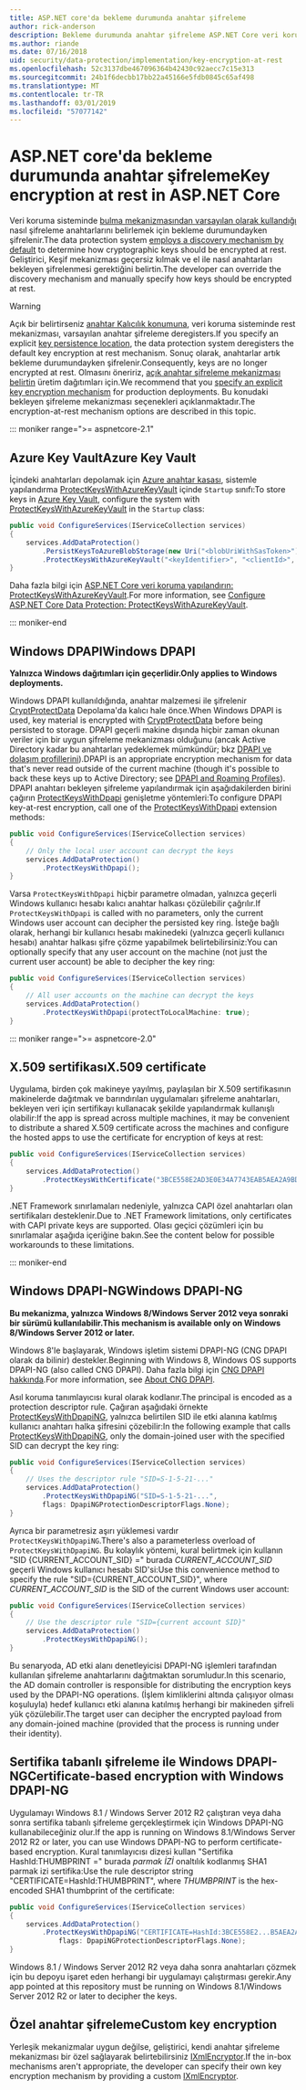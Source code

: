 ```yaml
---
title: ASP.NET core'da bekleme durumunda anahtar şifreleme
author: rick-anderson
description: Bekleme durumunda anahtar şifreleme ASP.NET Core veri koruma uygulama ayrıntılarını öğrenin.
ms.author: riande
ms.date: 07/16/2018
uid: security/data-protection/implementation/key-encryption-at-rest
ms.openlocfilehash: 52c3137dbe467096364b42430c92aecc7c15e313
ms.sourcegitcommit: 24b1f6decbb17bb22a45166e5fdb0845c65af498
ms.translationtype: MT
ms.contentlocale: tr-TR
ms.lasthandoff: 03/01/2019
ms.locfileid: "57077142"
---
```

# <a name="key-encryption-at-rest-in-aspnet-core"></a><span data-ttu-id="d8f13-103">ASP.NET core'da bekleme durumunda anahtar şifreleme</span><span class="sxs-lookup"><span data-stu-id="d8f13-103">Key encryption at rest in ASP.NET Core</span></span>

<span data-ttu-id="d8f13-104">Veri koruma sisteminde [bulma mekanizmasından varsayılan olarak kullandığı](xref:security/data-protection/configuration/default-settings) nasıl şifreleme anahtarlarını belirlemek için bekleme durumundayken şifrelenir.</span><span class="sxs-lookup"><span data-stu-id="d8f13-104">The data protection system [employs a discovery mechanism by default](xref:security/data-protection/configuration/default-settings) to determine how cryptographic keys should be encrypted at rest.</span></span> <span data-ttu-id="d8f13-105">Geliştirici, Keşif mekanizması geçersiz kılmak ve el ile nasıl anahtarları bekleyen şifrelenmesi gerektiğini belirtin.</span><span class="sxs-lookup"><span data-stu-id="d8f13-105">The developer can override the discovery mechanism and manually specify how keys should be encrypted at rest.</span></span>

> [!WARNING]
> <span data-ttu-id="d8f13-106">Açık bir belirtirseniz [anahtar Kalıcılık konumuna](xref:security/data-protection/implementation/key-storage-providers), veri koruma sisteminde rest mekanizması, varsayılan anahtar şifreleme deregisters.</span><span class="sxs-lookup"><span data-stu-id="d8f13-106">If you specify an explicit [key persistence location](xref:security/data-protection/implementation/key-storage-providers), the data protection system deregisters the default key encryption at rest mechanism.</span></span> <span data-ttu-id="d8f13-107">Sonuç olarak, anahtarlar artık bekleme durumundayken şifrelenir.</span><span class="sxs-lookup"><span data-stu-id="d8f13-107">Consequently, keys are no longer encrypted at rest.</span></span> <span data-ttu-id="d8f13-108">Olmasını öneririz, [açık anahtar şifreleme mekanizması belirtin](xref:security/data-protection/implementation/key-encryption-at-rest) üretim dağıtımları için.</span><span class="sxs-lookup"><span data-stu-id="d8f13-108">We recommend that you [specify an explicit key encryption mechanism](xref:security/data-protection/implementation/key-encryption-at-rest) for production deployments.</span></span> <span data-ttu-id="d8f13-109">Bu konudaki bekleyen şifreleme mekanizması seçenekleri açıklanmaktadır.</span><span class="sxs-lookup"><span data-stu-id="d8f13-109">The encryption-at-rest mechanism options are described in this topic.</span></span>

::: moniker range=">= aspnetcore-2.1"

## <a name="azure-key-vault"></a><span data-ttu-id="d8f13-110">Azure Key Vault</span><span class="sxs-lookup"><span data-stu-id="d8f13-110">Azure Key Vault</span></span>

<span data-ttu-id="d8f13-111">İçindeki anahtarları depolamak için [Azure anahtar kasası](https://azure.microsoft.com/services/key-vault/), sistemle yapılandırma [ProtectKeysWithAzureKeyVault](/dotnet/api/microsoft.aspnetcore.dataprotection.azuredataprotectionbuilderextensions.protectkeyswithazurekeyvault) içinde `Startup` sınıfı:</span><span class="sxs-lookup"><span data-stu-id="d8f13-111">To store keys in [Azure Key Vault](https://azure.microsoft.com/services/key-vault/), configure the system with [ProtectKeysWithAzureKeyVault](/dotnet/api/microsoft.aspnetcore.dataprotection.azuredataprotectionbuilderextensions.protectkeyswithazurekeyvault) in the `Startup` class:</span></span>

```csharp
public void ConfigureServices(IServiceCollection services)
{
    services.AddDataProtection()
        .PersistKeysToAzureBlobStorage(new Uri("<blobUriWithSasToken>"))
        .ProtectKeysWithAzureKeyVault("<keyIdentifier>", "<clientId>", "<clientSecret>");
}
```

<span data-ttu-id="d8f13-112">Daha fazla bilgi için [ASP.NET Core veri koruma yapılandırın: ProtectKeysWithAzureKeyVault](xref:security/data-protection/configuration/overview#protectkeyswithazurekeyvault).</span><span class="sxs-lookup"><span data-stu-id="d8f13-112">For more information, see [Configure ASP.NET Core Data Protection: ProtectKeysWithAzureKeyVault](xref:security/data-protection/configuration/overview#protectkeyswithazurekeyvault).</span></span>

::: moniker-end

## <a name="windows-dpapi"></a><span data-ttu-id="d8f13-113">Windows DPAPI</span><span class="sxs-lookup"><span data-stu-id="d8f13-113">Windows DPAPI</span></span>

<span data-ttu-id="d8f13-114">**Yalnızca Windows dağıtımları için geçerlidir.**</span><span class="sxs-lookup"><span data-stu-id="d8f13-114">**Only applies to Windows deployments.**</span></span>

<span data-ttu-id="d8f13-115">Windows DPAPI kullanıldığında, anahtar malzemesi ile şifrelenir [CryptProtectData](/windows/desktop/api/dpapi/nf-dpapi-cryptprotectdata) Depolama'da kalıcı hale önce.</span><span class="sxs-lookup"><span data-stu-id="d8f13-115">When Windows DPAPI is used, key material is encrypted with [CryptProtectData](/windows/desktop/api/dpapi/nf-dpapi-cryptprotectdata) before being persisted to storage.</span></span> <span data-ttu-id="d8f13-116">DPAPI geçerli makine dışında hiçbir zaman okunan veriler için bir uygun şifreleme mekanizması olduğunu (ancak Active Directory kadar bu anahtarları yedeklemek mümkündür; bkz [DPAPI ve dolaşım profillerini](https://support.microsoft.com/kb/309408/#6)).</span><span class="sxs-lookup"><span data-stu-id="d8f13-116">DPAPI is an appropriate encryption mechanism for data that's never read outside of the current machine (though it's possible to back these keys up to Active Directory; see [DPAPI and Roaming Profiles](https://support.microsoft.com/kb/309408/#6)).</span></span> <span data-ttu-id="d8f13-117">DPAPI anahtarı bekleyen şifreleme yapılandırmak için aşağıdakilerden birini çağırın [ProtectKeysWithDpapi](/dotnet/api/microsoft.aspnetcore.dataprotection.dataprotectionbuilderextensions.protectkeyswithdpapi) genişletme yöntemleri:</span><span class="sxs-lookup"><span data-stu-id="d8f13-117">To configure DPAPI key-at-rest encryption, call one of the [ProtectKeysWithDpapi](/dotnet/api/microsoft.aspnetcore.dataprotection.dataprotectionbuilderextensions.protectkeyswithdpapi) extension methods:</span></span>

```csharp
public void ConfigureServices(IServiceCollection services)
{
    // Only the local user account can decrypt the keys
    services.AddDataProtection()
        .ProtectKeysWithDpapi();
}
```

<span data-ttu-id="d8f13-118">Varsa `ProtectKeysWithDpapi` hiçbir parametre olmadan, yalnızca geçerli Windows kullanıcı hesabı kalıcı anahtar halkası çözülebilir çağrılır.</span><span class="sxs-lookup"><span data-stu-id="d8f13-118">If `ProtectKeysWithDpapi` is called with no parameters, only the current Windows user account can decipher the persisted key ring.</span></span> <span data-ttu-id="d8f13-119">İsteğe bağlı olarak, herhangi bir kullanıcı hesabı makinedeki (yalnızca geçerli kullanıcı hesabı) anahtar halkası şifre çözme yapabilmek belirtebilirsiniz:</span><span class="sxs-lookup"><span data-stu-id="d8f13-119">You can optionally specify that any user account on the machine (not just the current user account) be able to decipher the key ring:</span></span>

```csharp
public void ConfigureServices(IServiceCollection services)
{
    // All user accounts on the machine can decrypt the keys
    services.AddDataProtection()
        .ProtectKeysWithDpapi(protectToLocalMachine: true);
}
```

::: moniker range=">= aspnetcore-2.0"

## <a name="x509-certificate"></a><span data-ttu-id="d8f13-120">X.509 sertifikası</span><span class="sxs-lookup"><span data-stu-id="d8f13-120">X.509 certificate</span></span>

<span data-ttu-id="d8f13-121">Uygulama, birden çok makineye yayılmış, paylaşılan bir X.509 sertifikasının makinelerde dağıtmak ve barındırılan uygulamaları şifreleme anahtarları, bekleyen veri için sertifikayı kullanacak şekilde yapılandırmak kullanışlı olabilir:</span><span class="sxs-lookup"><span data-stu-id="d8f13-121">If the app is spread across multiple machines, it may be convenient to distribute a shared X.509 certificate across the machines and configure the hosted apps to use the certificate for encryption of keys at rest:</span></span>

```csharp
public void ConfigureServices(IServiceCollection services)
{
    services.AddDataProtection()
        .ProtectKeysWithCertificate("3BCE558E2AD3E0E34A7743EAB5AEA2A9BD2575A0");
}
```

<span data-ttu-id="d8f13-122">.NET Framework sınırlamaları nedeniyle, yalnızca CAPI özel anahtarları olan sertifikaları desteklenir.</span><span class="sxs-lookup"><span data-stu-id="d8f13-122">Due to .NET Framework limitations, only certificates with CAPI private keys are supported.</span></span> <span data-ttu-id="d8f13-123">Olası geçici çözümleri için bu sınırlamalar aşağıda içeriğine bakın.</span><span class="sxs-lookup"><span data-stu-id="d8f13-123">See the content below for possible workarounds to these limitations.</span></span>

::: moniker-end

## <a name="windows-dpapi-ng"></a><span data-ttu-id="d8f13-124">Windows DPAPI-NG</span><span class="sxs-lookup"><span data-stu-id="d8f13-124">Windows DPAPI-NG</span></span>

<span data-ttu-id="d8f13-125">**Bu mekanizma, yalnızca Windows 8/Windows Server 2012 veya sonraki bir sürümü kullanılabilir.**</span><span class="sxs-lookup"><span data-stu-id="d8f13-125">**This mechanism is available only on Windows 8/Windows Server 2012 or later.**</span></span>

<span data-ttu-id="d8f13-126">Windows 8'le başlayarak, Windows işletim sistemi DPAPI-NG (CNG DPAPI olarak da bilinir) destekler.</span><span class="sxs-lookup"><span data-stu-id="d8f13-126">Beginning with Windows 8, Windows OS supports DPAPI-NG (also called CNG DPAPI).</span></span> <span data-ttu-id="d8f13-127">Daha fazla bilgi için [CNG DPAPI hakkında](/windows/desktop/SecCNG/cng-dpapi).</span><span class="sxs-lookup"><span data-stu-id="d8f13-127">For more information, see [About CNG DPAPI](/windows/desktop/SecCNG/cng-dpapi).</span></span>

<span data-ttu-id="d8f13-128">Asıl koruma tanımlayıcısı kural olarak kodlanır.</span><span class="sxs-lookup"><span data-stu-id="d8f13-128">The principal is encoded as a protection descriptor rule.</span></span> <span data-ttu-id="d8f13-129">Çağıran aşağıdaki örnekte [ProtectKeysWithDpapiNG](/dotnet/api/microsoft.aspnetcore.dataprotection.dataprotectionbuilderextensions.protectkeyswithdpaping), yalnızca belirtilen SID ile etki alanına katılmış kullanıcı anahtarı halka şifresini çözebilir:</span><span class="sxs-lookup"><span data-stu-id="d8f13-129">In the following example that calls [ProtectKeysWithDpapiNG](/dotnet/api/microsoft.aspnetcore.dataprotection.dataprotectionbuilderextensions.protectkeyswithdpaping), only the domain-joined user with the specified SID can decrypt the key ring:</span></span>

```csharp
public void ConfigureServices(IServiceCollection services)
{
    // Uses the descriptor rule "SID=S-1-5-21-..."
    services.AddDataProtection()
        .ProtectKeysWithDpapiNG("SID=S-1-5-21-...",
        flags: DpapiNGProtectionDescriptorFlags.None);
}
```

<span data-ttu-id="d8f13-130">Ayrıca bir parametresiz aşırı yüklemesi vardır `ProtectKeysWithDpapiNG`.</span><span class="sxs-lookup"><span data-stu-id="d8f13-130">There's also a parameterless overload of `ProtectKeysWithDpapiNG`.</span></span> <span data-ttu-id="d8f13-131">Bu kolaylık yöntemi, kural belirtmek için kullanın "SID {CURRENT_ACCOUNT_SID} =" burada *CURRENT_ACCOUNT_SID* geçerli Windows kullanıcı hesabı SID'si:</span><span class="sxs-lookup"><span data-stu-id="d8f13-131">Use this convenience method to specify the rule "SID={CURRENT_ACCOUNT_SID}", where *CURRENT_ACCOUNT_SID* is the SID of the current Windows user account:</span></span>

```csharp
public void ConfigureServices(IServiceCollection services)
{
    // Use the descriptor rule "SID={current account SID}"
    services.AddDataProtection()
        .ProtectKeysWithDpapiNG();
}
```

<span data-ttu-id="d8f13-132">Bu senaryoda, AD etki alanı denetleyicisi DPAPI-NG işlemleri tarafından kullanılan şifreleme anahtarlarını dağıtmaktan sorumludur.</span><span class="sxs-lookup"><span data-stu-id="d8f13-132">In this scenario, the AD domain controller is responsible for distributing the encryption keys used by the DPAPI-NG operations.</span></span> <span data-ttu-id="d8f13-133">(İşlem kimliklerini altında çalışıyor olması koşuluyla) hedef kullanıcı etki alanına katılmış herhangi bir makineden şifreli yük çözülebilir.</span><span class="sxs-lookup"><span data-stu-id="d8f13-133">The target user can decipher the encrypted payload from any domain-joined machine (provided that the process is running under their identity).</span></span>

## <a name="certificate-based-encryption-with-windows-dpapi-ng"></a><span data-ttu-id="d8f13-134">Sertifika tabanlı şifreleme ile Windows DPAPI-NG</span><span class="sxs-lookup"><span data-stu-id="d8f13-134">Certificate-based encryption with Windows DPAPI-NG</span></span>

<span data-ttu-id="d8f13-135">Uygulamayı Windows 8.1 / Windows Server 2012 R2 çalıştıran veya daha sonra sertifika tabanlı şifreleme gerçekleştirmek için Windows DPAPI-NG kullanabileceğiniz olur.</span><span class="sxs-lookup"><span data-stu-id="d8f13-135">If the app is running on Windows 8.1/Windows Server 2012 R2 or later, you can use Windows DPAPI-NG to perform certificate-based encryption.</span></span> <span data-ttu-id="d8f13-136">Kural tanımlayıcısı dizesi kullan "Sertifika HashId:THUMBPRINT =" burada *parmak İZİ* onaltılık kodlanmış SHA1 parmak izi sertifika:</span><span class="sxs-lookup"><span data-stu-id="d8f13-136">Use the rule descriptor string "CERTIFICATE=HashId:THUMBPRINT", where *THUMBPRINT* is the hex-encoded SHA1 thumbprint of the certificate:</span></span>

```csharp
public void ConfigureServices(IServiceCollection services)
{
    services.AddDataProtection()
        .ProtectKeysWithDpapiNG("CERTIFICATE=HashId:3BCE558E2...B5AEA2A9BD2575A0",
            flags: DpapiNGProtectionDescriptorFlags.None);
}
```

<span data-ttu-id="d8f13-137">Windows 8.1 / Windows Server 2012 R2 veya daha sonra anahtarları çözmek için bu depoyu işaret eden herhangi bir uygulamayı çalıştırması gerekir.</span><span class="sxs-lookup"><span data-stu-id="d8f13-137">Any app pointed at this repository must be running on Windows 8.1/Windows Server 2012 R2 or later to decipher the keys.</span></span>

## <a name="custom-key-encryption"></a><span data-ttu-id="d8f13-138">Özel anahtar şifreleme</span><span class="sxs-lookup"><span data-stu-id="d8f13-138">Custom key encryption</span></span>

<span data-ttu-id="d8f13-139">Yerleşik mekanizmalar uygun değilse, geliştirici, kendi anahtar şifreleme mekanizması bir özel sağlayarak belirtebilirsiniz [IXmlEncryptor](/dotnet/api/microsoft.aspnetcore.dataprotection.xmlencryption.ixmlencryptor).</span><span class="sxs-lookup"><span data-stu-id="d8f13-139">If the in-box mechanisms aren't appropriate, the developer can specify their own key encryption mechanism by providing a custom [IXmlEncryptor](/dotnet/api/microsoft.aspnetcore.dataprotection.xmlencryption.ixmlencryptor).</span></span>

